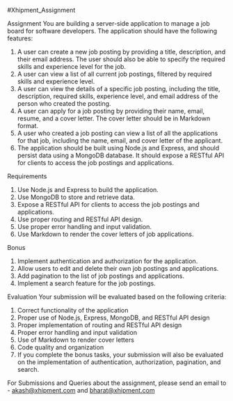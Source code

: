 #Xhipment_Assignment

Assignment
You are building a server-side application to manage a job board for software developers. The application should have the following features:

1.	A user can create a new job posting by providing a title, description, and their email address. The user should also be able to specify the required skills and experience level for the job.
2.	A user can view a list of all current job postings, filtered by required skills and experience level.
3.	A user can view the details of a specific job posting, including the title, description, required skills, experience level, and email address of the person who created the posting.
4.	A user can apply for a job posting by providing their name, email, resume, and a cover letter. The cover letter should be in Markdown format.
5.	A user who created a job posting can view a list of all the applications for that job, including the name, email, and cover letter of the applicant.
6.	The application should be built using Node.js and Express, and should persist data using a MongoDB database. It should expose a RESTful API for clients to access the job postings and applications.

Requirements
1.	Use Node.js and Express to build the application.
2.	Use MongoDB to store and retrieve data.
3.	Expose a RESTful API for clients to access the job postings and applications.
4.	Use proper routing and RESTful API design.
5.	Use proper error handling and input validation.
6.	Use Markdown to render the cover letters of job applications.

Bonus
1.	Implement authentication and authorization for the application.
2.	Allow users to edit and delete their own job postings and applications.
3.	Add pagination to the list of job postings and applications.
4.	Implement a search feature for the job postings.

Evaluation
Your submission will be evaluated based on the following criteria:

1.	Correct functionality of the application
2.	Proper use of Node.js, Express, MongoDB, and RESTful API design
3.	Proper implementation of routing and RESTful API design
4.	Proper error handling and input validation
5.	Use of Markdown to render cover letters
6.	Code quality and organization
7.	If you complete the bonus tasks, your submission will also be evaluated on the implementation of authentication, authorization, pagination, and search.

For Submissions and Queries about the assignment, please send an email to -  akash@xhipment.com and bharat@xhipment.com 
